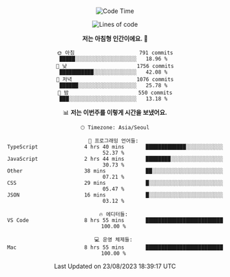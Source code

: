 <div align="center">

<br />

 <!--START_SECTION:waka-->
![Code Time](http://img.shields.io/badge/Code%20Time-1%2C177%20hrs%2025%20mins-blue)

![Lines of code](https://img.shields.io/badge/%EC%A0%80%EB%8A%94%20%EC%97%AC%ED%83%9C%EA%B9%8C%EC%A7%80%20-3.4%20million%20%EC%A4%84%EC%9D%98%20%EC%BD%94%EB%93%9C%EB%A5%BC%20%EC%9E%91%EC%84%B1%ED%96%88%EC%96%B4%EC%9A%94.-blue)

**저는 아침형 인간이에요. 🐤** 

```text
🌞 아침                     791 commits         █████░░░░░░░░░░░░░░░░░░░░   18.96 % 
🌆 낮　                     1756 commits        ███████████░░░░░░░░░░░░░░   42.08 % 
🌃 저녁                     1076 commits        ██████░░░░░░░░░░░░░░░░░░░   25.78 % 
🌙 밤　                     550 commits         ███░░░░░░░░░░░░░░░░░░░░░░   13.18 % 
```


📊 **저는 이번주를 이렇게 시간을 보냈어요.** 

```text
🕑︎ Timezone: Asia/Seoul

💬 프로그래밍 언어들: 
TypeScript               4 hrs 40 mins       █████████████░░░░░░░░░░░░   52.37 % 
JavaScript               2 hrs 44 mins       ████████░░░░░░░░░░░░░░░░░   30.73 % 
Other                    38 mins             ██░░░░░░░░░░░░░░░░░░░░░░░   07.21 % 
CSS                      29 mins             █░░░░░░░░░░░░░░░░░░░░░░░░   05.47 % 
JSON                     16 mins             █░░░░░░░░░░░░░░░░░░░░░░░░   03.12 % 

🔥 에디터들: 
VS Code                  8 hrs 55 mins       █████████████████████████   100.00 % 

💻 운영 체제들: 
Mac                      8 hrs 55 mins       █████████████████████████   100.00 % 
```


 Last Updated on 23/08/2023 18:39:17 UTC
<!--END_SECTION:waka-->

</div>
